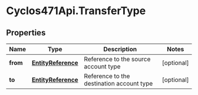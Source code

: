 # Cyclos471Api.TransferType

## Properties
Name | Type | Description | Notes
------------ | ------------- | ------------- | -------------
**from** | [**EntityReference**](EntityReference.md) | Reference to the source account type | [optional] 
**to** | [**EntityReference**](EntityReference.md) | Reference to the destination account type | [optional] 


